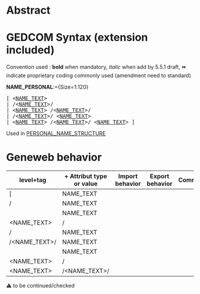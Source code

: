 ﻿# Abstract

# GEDCOM Syntax (extension included)
Convention used : **bold** when mandatory, _italic_ when add by 5.5.1 draft, &#x23E9; indicate proprietary coding commonly used (amendment need to standard)<br />

**NAME_PERSONAL**:={Size=1:120}
<pre>
[ &lt;<a href=Ged.NAME_TEXT.md>NAME_TEXT</a>&gt;
| /&lt;<a href=Ged.NAME_TEXT.md>NAME_TEXT</a>&gt;/
| &lt;<a href=Ged.NAME_TEXT.md>NAME_TEXT</a>&gt; /&lt;<a href=Ged.NAME_TEXT.md>NAME_TEXT</a>&gt;/
| /&lt;<a href=Ged.NAME_TEXT.md>NAME_TEXT</a>&gt;/ &lt;<a href=Ged.NAME_TEXT.md>NAME_TEXT</a>&gt;
| &lt;<a href=Ged.NAME_TEXT.md>NAME_TEXT</a>&gt; /&lt;<a href=Ged.NAME_TEXT.md>NAME_TEXT</a>&gt;/ &lt;<a href=Ged.NAME_TEXT.md>NAME_TEXT</a>&gt; ]
</pre>
Used in <a href=Ged.PERSONAL_NAME_STRUCTURE.md>PERSONAL_NAME_STRUCTURE</a><br />

# Geneweb behavior

level+tag  | + Attribut type or value | Import behavior | Export behavior  | Comment 
---------- | ------------- | :---------------: | :-----------------:| -----------
[ | NAME_TEXT | | |
| / | NAME_TEXT | | |
| | NAME_TEXT | | |
| <NAME_TEXT> | / | | |
| / | NAME_TEXT | | |
| /<NAME_TEXT>/ | NAME_TEXT | | |
| | NAME_TEXT | | |
| <NAME_TEXT> | / | | |
| <NAME_TEXT> | /<NAME_TEXT>/ | | |

:warning: to be continued/checked

